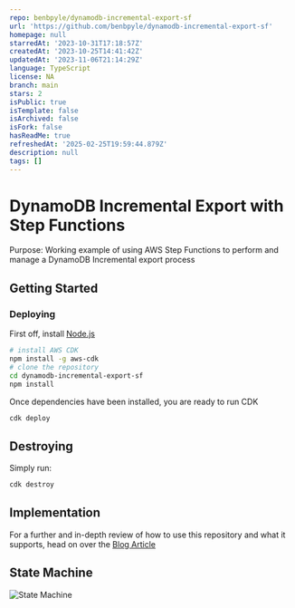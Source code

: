 ```yaml
---
repo: benbpyle/dynamodb-incremental-export-sf
url: 'https://github.com/benbpyle/dynamodb-incremental-export-sf'
homepage: null
starredAt: '2023-10-31T17:18:57Z'
createdAt: '2023-10-25T14:41:42Z'
updatedAt: '2023-11-06T21:14:29Z'
language: TypeScript
license: NA
branch: main
stars: 2
isPublic: true
isTemplate: false
isArchived: false
isFork: false
hasReadMe: true
refreshedAt: '2025-02-25T19:59:44.879Z'
description: null
tags: []
---
```


# DynamoDB Incremental Export with Step Functions

Purpose: Working example of using AWS Step Functions to perform and manage a DynamoDB Incremental export process

## Getting Started

### Deploying

First off, install [Node.js](https://nodejs.org/en)

```bash
# install AWS CDK
npm install -g aws-cdk
# clone the repository
cd dynamodb-incremental-export-sf
npm install
```

Once dependencies have been installed, you are ready to run CDK

```bash
cdk deploy
```

## Destroying

Simply run:

```bash
cdk destroy
```

## Implementation

For a further and in-depth review of how to use this repository and what it supports, head on over the [Blog Article](https://binaryheap.com) <Article not complete but under construction>

## State Machine

![State Machine](./dd_export_state_machine.png)
